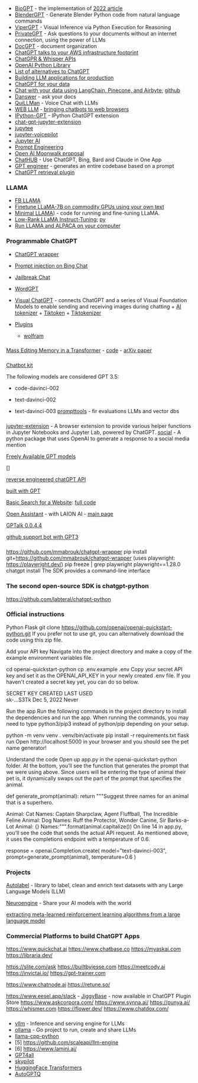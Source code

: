 ###
* [BioGPT](https://github.com/microsoft/BioGPT) - the implementation of [2022 article](https://academic.oup.com/bib/article/23/6/bbac409/6713511?guestAccessKey=a66d9b5d-4f83-4017-bb52-405815c907b9&login=false)
* [BlenderGPT](https://github.com/gd3kr/BlenderGPT) - Generate Blender Python code from natural language commands
* [ViperGPT](https://viper.cs.columbia.edu/) - Visual Inference via Python Execution for Reasoning
* [PrivateGPT](https://github.com/imartinez/privateGPT) - Ask questions to your documents without an internet connection, using the power of LLMs
* [DocGPT](https://github.com/FeatureBaseDB/DocGPT/tree/main) - document organization
* [ChatGPT talks to your AWS infrastructure footprint](https://www.akitasoftware.com/blog-posts/we-built-an-exceedingly-polite-ai-dog-that-answers-questions-about-your-apis)
* [ChatGPR & Whisper APIs](https://openai.com/blog/introducing-chatgpt-and-whisper-apis)
* [OpenAI Python Library](https://github.com/openai/openai-python)
* [List of alternatives to ChatGPT](https://github.com/nichtdax/awesome-totally-open-chatgpt)
* [Building LLM applications for production](https://huyenchip.com/2023/04/11/llm-engineering.html)
* [ChatGPT for your data](https://github.com/raghavan/PdfGptIndexer)
* [Chat with your data using LangChain, Pinecone, and Airbyte](https://airbyte.com/tutorials/chat-with-your-data-using-openai-pinecone-airbyte-and-langchain); [github](https://github.com/airbytehq/tutorial-connector-dev-bot)
* [Danswer](https://github.com/danswer-ai/danswer) - ask your docs
* [QuiLLMan](https://github.com/modal-labs/quillman) - Voice Chat with LLMs
* [WEB LLM](https://github.com/mlc-ai/web-llm) - [bringing chatbots to web browsers](https://mlc.ai/web-llm/)
* [IPython-GPT](https://github.com/santiagobasulto/ipython-gpt) - IPython ChatGPT extension
* [chat-gpt-jupyter-extension](https://github.com/jflam/chat-gpt-jupyter-extension) 
* [jupytee](https://github.com/fperez/jupytee) 
* [jupyter-voicepilot](https://github.com/JovanVeljanoski/jupyter-voicepilot)
* [Jupyter AI](https://jupyter-ai.readthedocs.io/en/latest/)
* [Prompt Engineering](https://gist.github.com/Hellisotherpeople/45c619ee22aac6865ca4bb328eb58faf)
* [Open AI Moonwalk proposal](https://github.com/OAI/moonwalk)
* [ChatHUB](https://github.com/chathub-dev/chathub/blob/main/README.md) - Use ChatGPT, Bing, Bard and Claude in One App
* [GPT engineer](https://github.com/AntonOsika/gpt-engineer) -  generates an entire codebase based on a prompt
* [ChatGPT retrieval plugin](https://github.com/openai/chatgpt-retrieval-plugin)




### LLAMA
+ [FB LLAMA](https://github.com/facebookresearch/llama)
+ [Finetune LLaMA-7B on commodity GPUs using your own text](https://github.com/lxe/simple-llama-finetuner)
+ [Minimal LLAMA](https://github.com/zphang/minimal-llama/)) - code for running and fine-tuning LLaMA.
+ [Low-Rank LLaMA Instruct-Tuning](https://github.com/lxe/simple-llama-finetuner ); [py](https://github.com/tloen/alpaca-lora/blob/main/finetune.py)
+ [Run LLAMA and ALPACA on your computer](https://github.com/cocktailpeanut/dalai)

### Programmable ChatGPT
+ [ChatGPT wrapper](https://github.com/mmabrouk/chatgpt-wrapper)
+ [Prompt injection on Bing Chat](https://greshake.github.io/)
+ [Jailbreak Chat](https://www.jailbreakchat.com/)
+ [WordGPT](https://github.com/filippofinke/WordGPT)

+ [Visual ChatGPT](https://github.com/microsoft/visual-chatgpt) - connects ChatGPT and a series of Visual Foundation Models to enable sending and receiving images during chatting
      + [AI tokenizer](https://platform.openai.com/tokenizer)
      + [Tiktoken](https://github.com/openai/tiktoken)
      + [Tiktokenizer](https://tiktokenizer.vercel.app/)

+ [Plugins](https://openai.com/blog/chatgpt-plugins)
    + [wolfram](https://writings.stephenwolfram.com/2023/03/chatgpt-gets-its-wolfram-superpowers/)
 


###

[Mass Editing Memory in a Transformer](https://memit.baulab.info/) - [code](https://github.com/kmeng01/memit) - [arXiv paper](https://arxiv.org/abs/2210.07229)

###
[Chatbot kit](https://chatbotkit.com/)


The following models are considered GPT 3.5:

- code-davinci-002

- text-davinci-002

- text-davinci-003
[prompttools](https://github.com/hegelai/prompttools) - fir evaluations LLMs and vector dbs

###
[jupyter-extension](https://github.com/TiesdeKok/chat-gpt-jupyter-extension) - A browser extension to provide various helper functions in Jupyter Notebooks and Jupyter Lab, powered by ChatGPT.
[social](https://github.com/riverscuomo/social) - A python package that uses OpenAI to generate a response to a social media mention

[Freely Available GPT models](https://huggingface.co/EleutherAI/gpt-neo-2.7B)


[]

[reverse engineered chatGPT API](https://github.com/acheong08/ChatGPT)

[built with GPT](https://github.com/elyase/awesome-gpt3)

[Basic Search for a Website](https://platform.openai.com/docs/tutorials/web-qa-embeddings/how-to-build-an-ai-that-can-answer-questions-about-your-website): 
[full code](https://github.com/openai/openai-cookbook/tree/main/solutions/web_crawl_Q%26A)

[Open Assistant](https://github.com/LAION-AI/Open-Assistant) - with LAION AI - [main page](https://open-assistant.io/)

[GPTalk 0.0.4.4](https://github.com/0ut0flin3/GPTalk)

[github support bot with GPT3](https://dagster.io/blog/chatgpt-langchain)

###
https://github.com/mmabrouk/chatgpt-wrapper
pip install git+https://github.com/mmabrouk/chatgpt-wrapper
(uses playwright: https://playwright.dev/)
pip freeze | grep playwright 
playwright==1.28.0
chatgpt install
The SDK provides a command-line interface

### The second open-source SDK is chatgpt-python
https://github.com/labteral/chatgpt-python


### Official instructions

Python Flask
git clone https://github.com/openai/openai-quickstart-python.git
If you prefer not to use git, you can alternatively download the code using this zip file.

Add your API key
Navigate into the project directory and make a copy of the example environment variables file.

cd openai-quickstart-python
cp .env.example .env
Copy your secret API key and set it as the OPENAI_API_KEY in your newly created .env file. If you haven't created a secret key yet, you can do so below.

SECRET KEY	CREATED	LAST USED	
sk-...S3Tk
Dec 5, 2022	Never	

Run the app
Run the following commands in the project directory to install the dependencies and run the app. When running the commands, you may need to type python3/pip3 instead of python/pip depending on your setup.

python -m venv venv
. venv/bin/activate
pip install -r requirements.txt
flask run
Open http://localhost:5000 in your browser and you should see the pet name generator!

Understand the code
Open up app.py in the openai-quickstart-python folder. At the bottom, you’ll see the function that generates the prompt that we were using above. Since users will be entering the type of animal their pet is, it dynamically swaps out the part of the prompt that specifies the animal.

def generate_prompt(animal):
    return """Suggest three names for an animal that is a superhero.

Animal: Cat
Names: Captain Sharpclaw, Agent Fluffball, The Incredible Feline
Animal: Dog
Names: Ruff the Protector, Wonder Canine, Sir Barks-a-Lot
Animal: {}
Names:""".format(animal.capitalize())
On line 14 in app.py, you’ll see the code that sends the actual API request. As mentioned above, it uses the completions endpoint with a temperature of 0.6.


response = openai.Completion.create(
  model="text-davinci-003",
  prompt=generate_prompt(animal),
  temperature=0.6
)

### Projects

[Autolabel](https://github.com/refuel-ai/autolabel) - library to label, clean and enrich text datasets with any Large Language Models (LLM)

[Neuroengine](https://www.neuroengine.ai/) - Share your AI models with the world

[extracting meta-learned reinforcement learning algorithms from a large language model](https://github.com/keskival/king-algorithm-manifesto)


### Commercial Platforms to build ChatGPT Apps

https://www.quickchat.ai
https://www.chatbase.co
https://myaskai.com
https://libraria.dev/

https://slite.com/ask
https://builtbyjesse.com
https://meetcody.ai
https://invictai.io/
https://gpt-trainer.com

https://www.chatnode.ai
https://retune.so/ 

https://www.eesel.app/slack - 
[JiggyBase](https://jiggy.ai/#!) - now available in ChatGPT Plugin Store
https://www.askcorpora.com/ 
https://www.synna.ai/ 
https://punya.ai/ 
https://whismer.com 
https://flower.dev/ 
https://www.chatdox.com/

###

- [vllm](https://github.com/vllm-project/vllm) - Inference and serving engine for LLMs
- [ollama](https://github.com/jmorganca/ollama) - Go project to run, create and share LLMs
- [llama-cpp-python](https://github.com/abetlen/llama-cpp-python)
- [5] https://github.com/scaleapi/llm-engine
- [6] https://www.lamini.ai/
- [GPT4all](https://github.com/nomic-ai/gpt4all)
- [skypilot](https://github.com/skypilot-org/skypilot)
- [HuggingFace Transformers](https://github.com/huggingface/transformers/releases)
- [AutoGPTQ](https://github.com/PanQiWei/AutoGPTQ)

